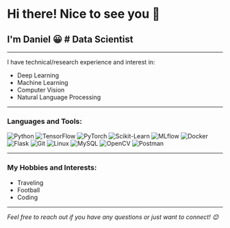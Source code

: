 # Hi there! Nice to see you 👋

## I'm Daniel 😀 # Data Scientist

---

I have technical/research experience and interest in:
- Deep Learning
- Machine Learning
- Computer Vision
- Natural Language Processing

---

### Languages and Tools:
![Python](https://img.shields.io/badge/-Python-3776AB?style=flat-square&logo=python&logoColor=white)
![TensorFlow](https://img.shields.io/badge/-TensorFlow-FF6F00?style=flat-square&logo=tensorflow&logoColor=white)
![PyTorch](https://img.shields.io/badge/-PyTorch-EE4C2C?style=flat-square&logo=pytorch&logoColor=white)
![Scikit-Learn](https://img.shields.io/badge/-ScikitLearn-F7931E?style=flat-square&logo=scikit-learn&logoColor=white)
![MLflow](https://img.shields.io/badge/-MLflow-E6530D?style=flat-square&logo=mlflow&logoColor=white) 
![Docker](https://img.shields.io/badge/-Docker-2496ED?style=flat-square&logo=docker&logoColor=white)
![Flask](https://img.shields.io/badge/-Flask-000000?style=flat-square&logo=flask)
![Git](https://img.shields.io/badge/-Git-F05032?style=flat-square&logo=git&logoColor=white)
![Linux](https://img.shields.io/badge/-Linux-FCC624?style=flat-square&logo=linux&logoColor=black)
![MySQL](https://img.shields.io/badge/-MySQL-4479A1?style=flat-square&logo=mysql&logoColor=white)
![OpenCV](https://img.shields.io/badge/-OpenCV-5C3EE8?style=flat-square&logo=opencv&logoColor=white)
![Postman](https://img.shields.io/badge/-Postman-FF6C37?style=flat-square&logo=postman&logoColor=white)

---

### My Hobbies and Interests:
- Traveling
- Football
- Coding


---

*Feel free to reach out if you have any questions or just want to connect! 😊*
